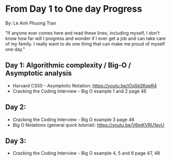 # From Day 1 to One day Progress

By: Le Anh Phuong Tran

"If anyone ever comes here and read these lines, including myself, I don't know how far will I progress and wonder if I ever get a job and can take care of my family. I really want to do one thing that can make me proud of myself one day."

## Day 1: Algorithmic complexity / Big-O / Asymptotic analysis
- Harvard CS50 - Asymptotic Notation: https://youtu.be/iOq5kSKqeR4
- Cracking the Coding Interview - Big O example 1 and 2 page 46
  
## Day 2:
- Cracking the Coding Interview - Big O example 3 page 46
- Big O Notations (general quick tutorial): https://youtu.be/V6mKVRU1evU

## Day 3:
- Cracking the Coding Interview - Big O example 4, 5 and 6 page 47, 48

